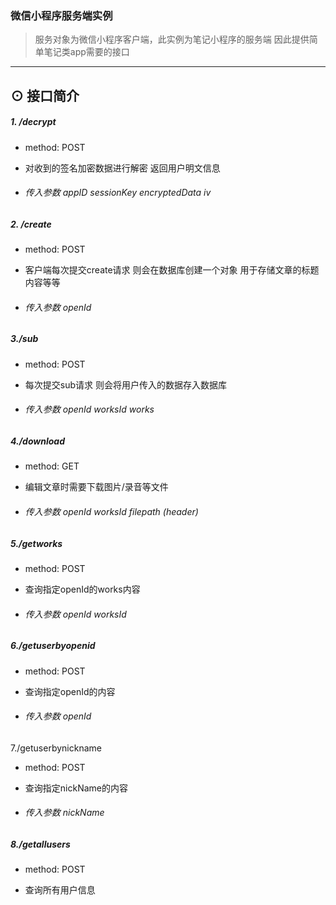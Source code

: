 ### 微信小程序服务端实例

> 服务对象为微信小程序客户端，此实例为笔记小程序的服务端 因此提供简单笔记类app需要的接口

---

## ⊙ 接口简介

##### 1. /decrypt

- method: POST

- 对收到的签名加密数据进行解密 返回用户明文信息

- ###### 传入参数 appID sessionKey encryptedData iv

##### 2. /create

- method: POST

- 客户端每次提交create请求 则会在数据库创建一个对象 用于存储文章的标题内容等等

- ###### 传入参数 openId

##### 3./sub

- method: POST

- 每次提交sub请求 则会将用户传入的数据存入数据库

- ###### 传入参数 openId worksId works

##### 4./download

- method: GET

- 编辑文章时需要下载图片/录音等文件

- ###### 传入参数 openId worksId filepath (header)

##### 5./getworks

- method: POST

- 查询指定openId的works内容

- ###### 传入参数 openId worksId

##### 6./getuserbyopenid

- method: POST

- 查询指定openId的内容

- ###### 传入参数 openId

7./getuserbynickname

- method: POST

- 查询指定nickName的内容

- ###### 传入参数 nickName

##### 8./getallusers

- method: POST

- 查询所有用户信息